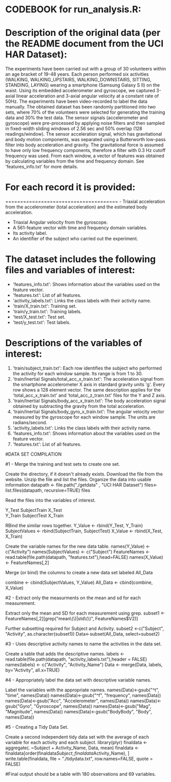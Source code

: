 # CODEBOOK for run_analysis.R:
# Description of the original data (per the README document from the UCI HAR Dataset):
The experiments have been carried out with a group of 30 volunteers within an age bracket of 19-48 years. Each person performed six activities (WALKING, WALKING_UPSTAIRS, WALKING_DOWNSTAIRS, SITTING, STANDING, LAYING) wearing a smartphone (Samsung Galaxy S II) on the waist. Using its embedded accelerometer and gyroscope, we captured 3-axial linear acceleration and 3-axial angular velocity at a constant rate of 50Hz. The experiments have been video-recorded to label the data manually. The obtained dataset has been randomly partitioned into two sets, where 70% of the volunteers were selected for generating the training data and 30% the test data. 
The sensor signals (accelerometer and gyroscope) were pre-processed by applying noise filters and then sampled in fixed-width sliding windows of 2.56 sec and 50% overlap (128 readings/window). The sensor acceleration signal, which has gravitational and body motion components, was separated using a Butterworth low-pass filter into body acceleration and gravity. The gravitational force is assumed to have only low frequency components, therefore a filter with 0.3 Hz cutoff frequency was used. From each window, a vector of features was obtained by calculating variables from the time and frequency domain. See 'features_info.txt' for more details. 
# For each record it is provided:
======================================
            - Triaxial acceleration from the accelerometer (total acceleration) and the estimated body acceleration.
- Triaxial Angular velocity from the gyroscope. 
- A 561-feature vector with time and frequency domain variables. 
- Its activity label. 
- An identifier of the subject who carried out the experiment.

# The dataset includes the following files and variables of interest:
- 'features_info.txt': Shows information about the variables used on the feature vector.
- 'features.txt': List of all features.
- 'activity_labels.txt': Links the class labels with their activity name.
- 'train/X_train.txt': Training set.
- 'train/y_train.txt': Training labels.
- 'test/X_test.txt': Test set.
- 'test/y_test.txt': Test labels.

# Descriptions of the variables of interest:
1. 'train/subject_train.txt': Each row identifies the subject who performed the activity for each window sample. Its range is from 1 to 30. 
2. 'train/Inertial Signals/total_acc_x_train.txt': The acceleration signal from the smartphone accelerometer X axis in standard gravity units 'g'. Every row shows a 128 element vector. The same description applies for the 'total_acc_x_train.txt' and 'total_acc_z_train.txt' files for the Y and Z axis. 
3. 'train/Inertial Signals/body_acc_x_train.txt': The body acceleration signal obtained by subtracting the gravity from the total acceleration. 
4. 'train/Inertial Signals/body_gyro_x_train.txt': The angular velocity vector measured by the gyroscope for each window sample. The units are radians/second.
5. 'activity_labels.txt': Links the class labels with their activity name.
6. 'features_info.txt': Shows information about the variables used on the feature vector.
7. 'features.txt': List of all features.

#DATA SET COMPILATION

#1 - Merge the training and test sets to create one set.

Create the directory, if it doesn't already exists.
Download the file from the website.
Unzip the file and list the files.
Organize the data into usable information
datapath <- file.path("./getdata" , "UCI HAR Dataset")
files<-list.files(datapath, recursive=TRUE)
files

Read the files into the variables of interest.

Y_Test  	SubjectTrain	X_Test  
Y_Train	SubjectTest	X_Train 

RBind the similar rows together. 
Y_Value <- rbind(Y_Test, Y_Train)
SubjectValues <- rbind(SubjectTrain, SubjectTest)
X_Value <- rbind(X_Test, X_Train)

Create the variable names for the new data table.
names(Y_Value) <- c("Activity")
names(SubjectValues) <- c("Subject")
FeatureNames <- read.table(file.path(datapath, "features.txt"),head=FALSE)
names(X_Value) <- FeatureNames[,2]

Merge (or bind) the columns to create a new data set labeled All_Data

combine <- cbind(SubjectValues, Y_Value)
All_Data <- cbind(combine, X_Value)

#2 - Extract only the measurments on the mean and sd for each measurement.

Extract only the mean and SD for each measurement using grep.
subset1 <- FeatureNames[,2][grep("mean\\(\\)|std\\(\\)", FeatureNames$V2)]

Further subsetting required for Subject and Activity.
subset2 <-c("Subject", "Activity", as.character(subset1))
Data<-subset(All_Data, select=subset2)

#3 - Uses descriptive activity names to name the activities in the data set.

Create a table that adds the descriptive names.
labels  <- read.table(file.path(datapath, "activity_labels.txt"),header = FALSE)
names(labels) <- c("Activity", "Activity_Name")
Data <- merge(Data, labels, by="Activity", all.x=TRUE)

#4 - Appropriately label the data set with descriptive variable names.

Label the variables with the appropriate names.
names(Data)<-gsub("^t", "time", names(Data))
names(Data)<-gsub("^f", "frequency", names(Data))
names(Data)<-gsub("Acc", "Accelerometer", names(Data))
names(Data)<-gsub("Gyro", "Gyroscope", names(Data))
names(Data)<-gsub("Mag", "Magnitude", names(Data))
names(Data)<-gsub("BodyBody", "Body", names(Data))

#5 - Creating a Tidy Data Set.

Create a second independent tidy data set with the average of each variable 
for each activity and each subject.
library(plyr)
finaldata <- aggregate(. ~Subject + Activity_Name, Data, mean)
finaldata <- finaldata[order(finaldata$Subject, finaldata$Activity_Name), ]
write.table(finaldata, file = "./tidydata.txt", row.names=FALSE, quote = FALSE)

#Final output should be a table with 180 observations and 69 variables.
